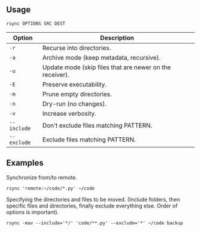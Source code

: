 ---
---

## Usage

```shell
rsync OPTIONS SRC DEST
```

| Option | Description |
| --- | --- |
| `-r` | Recurse into directories. |
| `-a` | Archive mode (keep metadata, recursive). |
| `-u` | Update mode (skip files that are newer on the receiver). |
| `-E` | Preserve executability. |
| `-m` | Prune empty directories. |
| `-n` | Dry-run (no changes). |
| `-v` | Increase verbosity. |
| `--include` | Don't exclude files matching PATTERN. |
| `--exclude` | Exclude files matching PATTERN. |

## Examples

Synchronize from/to remote.

```shell
rsync 'remote:~/code/*.py' ~/code
```

Specifying the directories and files to be moved.
(Include folders, then specific files and directories,
finally exclude everything else.
Order of options is important).

```shell
rsync -mav --include='*/' 'code/**.py' --exclude='*' ~/code backup
```
